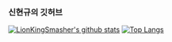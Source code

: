 ### 신현규의 깃허브

[![LionKingSmasher's github stats](https://github-readme-stats.vercel.app/api?username=LionKingSmasher)](https://github.com/anuraghazra/github-readme-stats)
[![Top Langs](https://github-readme-stats.vercel.app/api/top-langs/?username=LionKingSmasher&hide=html&count_private=true)](https://github.com/anuraghazra/github-readme-stats)
